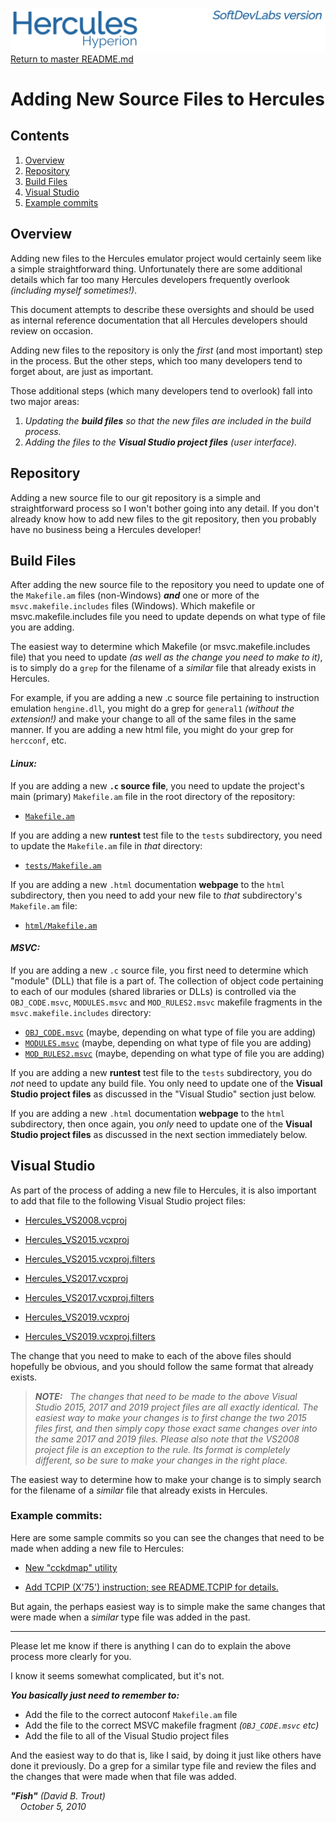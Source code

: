 ![header image](images/image_header_herculeshyperionSDL.png)
[Return to master README.md](../README.md)

# Adding New Source Files to Hercules

## Contents

1. [Overview](#Overview)
2. [Repository](#Repository)
3. [Build Files](#Build-Files)
4. [Visual Studio](#Visual-Studio)
5. [Example commits](#Example-commits)

## Overview

Adding new files to the Hercules emulator project would certainly seem like a simple
straightforward thing. Unfortunately there are some additional details which far too
many Hercules developers frequently overlook _(including myself sometimes!)_.

This document attempts to describe these oversights and should be used as internal
reference documentation that all Hercules developers should review on occasion.

Adding new files to the repository is only the _first_ (and most important) step
in the process. But the other steps, which too many developers tend to forget about,
are just as important.

Those additional steps (which many developers tend to overlook) fall into two major areas:

1. _Updating the **build files** so that the new files are included in the build process._
2. _Adding the files to the **Visual Studio project files** (user interface)._

## Repository

Adding a new source file to our git repository is a simple and straightforward process
so I won't bother going into any detail. If you don't already know how to add new files
to the git repository, then you probably have no business being a Hercules developer!

## Build Files

After adding the new source file to the repository you need to update one of the
`Makefile.am` files (non-Windows) _**and**_ one or more of the `msvc.makefile.includes`
files (Windows). Which makefile or msvc.makefile.includes file you need to update
depends on what type of file you are adding.

The easiest way to determine which Makefile (or msvc.makefile.includes file) that you
need to update _(as well as the change you need to make to it)_, is to simply do a
`grep` for the filename of a _similar_ file that already exists in Hercules.

For example, if you are adding a new .c source file pertaining to instruction emulation
`hengine.dll`, you might do a grep for `general1` _(without the extension!)_ and make
your change to all of the same files in the same manner. If you are adding a new html
file, you might do your grep for `hercconf`, etc.

#### _Linux:_

If you are adding a new **`.c` source file**, you need to update the project's main (primary)
`Makefile.am` file in the root directory of the repository:

* [`Makefile.am`](https://github.com/SDL-Hercules-390/hyperion/blob/master/Makefile.am)

If you are adding a new **runtest** test file to the `tests` subdirectory, you need to
update the `Makefile.am` file in _that_ directory:

* [`tests/Makefile.am`](https://github.com/SDL-Hercules-390/hyperion/blob/master/tests/Makefile.am)

If you are adding a new `.html` documentation **webpage** to the `html` subdirectory,
then you need to add your new file to _that_ subdirectory's `Makefile.am` file:

* [`html/Makefile.am`](https://github.com/SDL-Hercules-390/hyperion/blob/master/html/Makefile.am)

#### _MSVC:_

If you are adding a new `.c` source file, you first need to determine which "module"
(DLL) that file is a part of. The collection of object code pertaining to each of our
modules (shared libraries or DLLs) is controlled via the `OBJ_CODE.msvc`, `MODULES.msvc`
and `MOD_RULES2.msvc` makefile fragments in the `msvc.makefile.includes` directory:

* [`OBJ_CODE.msvc`](https://github.com/SDL-Hercules-390/hyperion/blob/master/msvc.makefile.includes/OBJ_CODE.msvc)
(maybe, depending on what type of file you are adding)
* [`MODULES.msvc`](https://github.com/SDL-Hercules-390/hyperion/blob/master/msvc.makefile.includes/MODULES.msvc)
(maybe, depending on what type of file you are adding)
* [`MOD_RULES2.msvc`](https://github.com/SDL-Hercules-390/hyperion/blob/master/msvc.makefile.includes/MOD_RULES2.msvc)
(maybe, depending on what type of file you are adding)

If you are adding a new **runtest** test file to the `tests` subdirectory, you do _not_
need to update any build file. You only need to update one of the **Visual Studio project
files** as discussed in the "Visual Studio" section just below.

If you are adding a new `.html` documentation **webpage** to the `html` subdirectory,
then once again, you _only_ need to update one of the **Visual Studio project files**
as discussed in the next section immediately below.

## Visual Studio

As part of the process of adding a new file to Hercules, it is also important to add
that file to the following Visual Studio project files:

* [Hercules_VS2008.vcproj](https://github.com/SDL-Hercules-390/hyperion/blob/master/Hercules_VS2008.vcproj)

* [Hercules_VS2015.vcxproj](https://github.com/SDL-Hercules-390/hyperion/blob/master/Hercules_VS2015.vcxproj)
* [Hercules_VS2015.vcxproj.filters](https://github.com/SDL-Hercules-390/hyperion/blob/master/Hercules_VS2015.vcxproj.filters)

* [Hercules_VS2017.vcxproj](https://github.com/SDL-Hercules-390/hyperion/blob/master/Hercules_VS2017.vcxproj)
* [Hercules_VS2017.vcxproj.filters](https://github.com/SDL-Hercules-390/hyperion/blob/master/Hercules_VS2017.vcxproj.filters)

* [Hercules_VS2019.vcxproj](https://github.com/SDL-Hercules-390/hyperion/blob/master/Hercules_VS2019.vcxproj)
* [Hercules_VS2019.vcxproj.filters](https://github.com/SDL-Hercules-390/hyperion/blob/master/Hercules_VS2019.vcxproj.filters)

The change that you need to make to each of the above files should hopefully be obvious,
and you should follow the same format that already exists.

> _**NOTE:** &nbsp; The changes that need to be made to the above Visual Studio
> 2015, 2017 and 2019 project files are all exactly identical. The easiest way
> to make your changes is to first change the two 2015 files first, and then
> simply copy those exact same changes over into the same 2017 and 2019 files.
> Please also note that the VS2008 project file is an exception to the rule.
> Its format is completely different, so be sure to make your  changes in the 
> right place._

The easiest way to determine how to make your change is to simply search for
the filename of a _similar_ file that already exists in Hercules.

### Example commits:

Here are some sample commits so you can see the changes that need to be made
when adding a new file to Hercules:

* [New "cckdmap" utility](https://github.com/SDL-Hercules-390/hyperion/commit/ae0313a371fd5c7189dcba4939700a0d3692e007)

* [Add TCPIP (X'75') instruction; see README.TCPIP for details.](https://github.com/SDL-Hercules-390/hyperion/commit/7714b835ebcc8ceeb0a8bd473f7694d2e427b1f8)

But again, the perhaps easiest way is to simple make the same changes that
were made when a _similar_ type file was added in the past.

___

Please let me know if there is anything I can do to explain the above process
more clearly for you.

I know it seems somewhat complicated, but it's not.

_**You basically just need to remember to:**_

* Add the file to the correct autoconf `Makefile.am` file
* Add the file to the correct MSVC makefile fragment _(`OBJ_CODE.msvc` etc)_
* Add the file to all of the Visual Studio project files

And the easiest way to do that is, like I said, by doing it just like
others have done it previously. Do a grep for a similar type file and
review the files and the changes that were made when that file was
added.


_**"Fish"** (David B. Trout)<br>
&nbsp;&nbsp;&nbsp;&nbsp;October 5, 2010_
